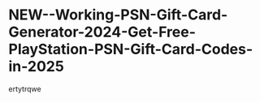 # NEW--Working-PSN-Gift-Card-Generator-2024-Get-Free-PlayStation-PSN-Gift-Card-Codes-in-2025
ertytrqwe
